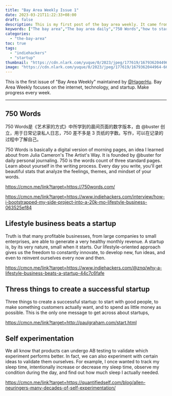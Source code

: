 ```yaml
---
title: "Bay Area Weekly Issue 1"
date: 2023-03-21T11:22:33+08:00
draft: false
description: This is my first post of the bay area weekly. It came from wanquribao. Since wanquribao has not back online, I think i can start with weekly report myself, focusing on startup, quantified self and internet.
keywords: ["The bay area","The bay area daily","750 Words","how to start a startup","indiehackers","The bay area weekly"]
categories:
  - "the-bay-area"
toc: true
tags:
  - "indiehackers"
  - "startup"
thumbnail: "https://cdn.nlark.com/yuque/0/2023/jpeg/177619/1679362044964-661ddbc6-43ee-4b2f-8bfa-6c1af1ed1d1c.jpeg"
image: "https://cdn.nlark.com/yuque/0/2023/jpeg/177619/1679362044964-661ddbc6-43ee-4b2f-8bfa-6c1af1ed1d1c.jpeg"
---
```


This is the first issue of "Bay Area Weekly" maintained by [@HagerHu](https://cmcn.me/link?target=https://twitter.com/hagerhu). Bay Area Weekly focuses on the internet, technology, and startup. Make progress every week.

---

## 750 Words

750 Words是《艺术家的方式》中所学到的晨间页面的数字版本，由 @buster  创立，用于日常记录私人日志，750 差不多是 3 页纸的字数。写作，可以在记录的过程中了解自己。

750 Words is basically a digital version of morning pages, an idea I learned about from Julia Cameron's The Artist's Way. It is founded by @buster for daily personal journaling. 750 is the words count of three standard pages. Learn about yourself in the writing process. Every day you write, you'll get beautiful stats that analyze the feelings, themes, and mindset of your words.

<https://cmcn.me/link?target=https://750words.com/>

<https://cmcn.me/link?target=https://www.indiehackers.com/interview/how-i-bootstrapped-my-side-project-into-a-20k-mo-lifestyle-business-063525ef84>

## Lifestyle business beats a startup

Truth is that many profitable businesses, from large companies to small enterprises, are able to generate a very healthy monthly revenue. A startup is, by its very nature, small when it starts. Our lifestyle-oriented approach gives us the freedom to constantly innovate, to develop new, fun ideas, and even to reinvent ourselves every now and then.

<https://cmcn.me/link?target=https://www.indiehackers.com/@znq/why-a-lifestyle-business-beats-a-startup-44c7c6fafe>

## Thress things to create a successful startup

Three things to create a successful startup: to start with good people, to make something customers actually want, and to spend as little money as possible. This is the only one message to get across about startups,

<https://cmcn.me/link?target=http://paulgraham.com/start.html>

## Self experimentation

We all know that products can undergo AB testing to validate which experiment performs better. In fact, we can also experiment with certain ideas to validate them ourselves. For example, I once wanted to track my sleep time, intentionally increase or decrease my sleep time, observe my condition during the day, and find out how much sleep I actually needed.

<https://cmcn.me/link?target=https://quantifiedself.com/blog/allen-neuringers-many-decades-of-self-experimentation/>
